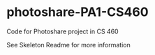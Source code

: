 # photoshare-PA1-CS460
Code for Photoshare project in CS 460

See Skeleton Readme for more information
